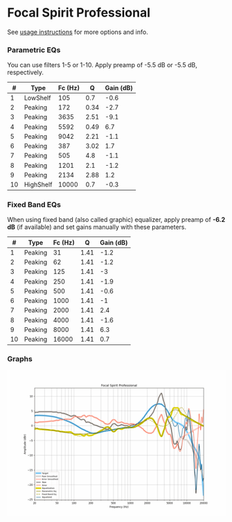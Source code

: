 # Focal Spirit Professional
See [usage instructions](https://github.com/jaakkopasanen/AutoEq#usage) for more options and info.

### Parametric EQs
You can use filters 1-5 or 1-10. Apply preamp of -5.5 dB or -5.5 dB, respectively.

|   # | Type      |   Fc (Hz) |    Q |   Gain (dB) |
|-----|-----------|-----------|------|-------------|
|   1 | LowShelf  |       105 | 0.7  |        -0.6 |
|   2 | Peaking   |       172 | 0.34 |        -2.7 |
|   3 | Peaking   |      3635 | 2.51 |        -9.1 |
|   4 | Peaking   |      5592 | 0.49 |         6.7 |
|   5 | Peaking   |      9042 | 2.21 |        -1.1 |
|   6 | Peaking   |       387 | 3.02 |         1.7 |
|   7 | Peaking   |       505 | 4.8  |        -1.1 |
|   8 | Peaking   |      1201 | 2.1  |        -1.2 |
|   9 | Peaking   |      2134 | 2.88 |         1.2 |
|  10 | HighShelf |     10000 | 0.7  |        -0.3 |

### Fixed Band EQs
When using fixed band (also called graphic) equalizer, apply preamp of **-6.2 dB** (if available) and set gains manually with these parameters.

|   # | Type    |   Fc (Hz) |    Q |   Gain (dB) |
|-----|---------|-----------|------|-------------|
|   1 | Peaking |        31 | 1.41 |        -1.2 |
|   2 | Peaking |        62 | 1.41 |        -1.2 |
|   3 | Peaking |       125 | 1.41 |        -3   |
|   4 | Peaking |       250 | 1.41 |        -1.9 |
|   5 | Peaking |       500 | 1.41 |        -0.6 |
|   6 | Peaking |      1000 | 1.41 |        -1   |
|   7 | Peaking |      2000 | 1.41 |         2.4 |
|   8 | Peaking |      4000 | 1.41 |        -1.6 |
|   9 | Peaking |      8000 | 1.41 |         6.3 |
|  10 | Peaking |     16000 | 1.41 |         0.7 |

### Graphs
![](./Focal%20Spirit%20Professional.png)
